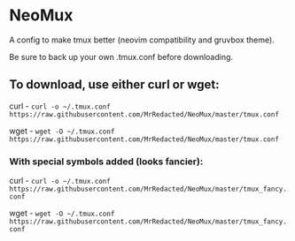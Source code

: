 # NeoMux
A config to make tmux better (neovim compatibility and gruvbox theme).

Be sure to back up your own .tmux.conf before downloading.

## To download, use either curl or wget:

curl - `curl -o ~/.tmux.conf https://raw.githubusercontent.com/MrRedacted/NeoMux/master/tmux.conf`

wget - `wget -O ~/.tmux.conf https://raw.githubusercontent.com/MrRedacted/NeoMux/master/tmux.conf`

### With special symbols added (looks fancier):

curl - `curl -o ~/.tmux.conf https://raw.githubusercontent.com/MrRedacted/NeoMux/master/tmux_fancy.conf`

wget - `wget -O ~/.tmux.conf https://raw.githubusercontent.com/MrRedacted/NeoMux/master/tmux_fancy.conf`
